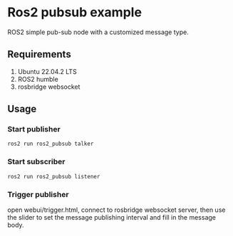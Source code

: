 # Ros2 pubsub example

ROS2 simple pub-sub node with a customized message type.

## Requirements

1. Ubuntu 22.04.2 LTS
2. ROS2 humble
3. rosbridge websocket

## Usage

### Start publisher

```ros2 run ros2_pubsub talker```

### Start subscriber

```ros2 run ros2_pubsub listener```

### Trigger publisher

open webui/trigger.html, connect to rosbridge websocket server, then use the slider to set the message publishing
interval and fill in the message body.
